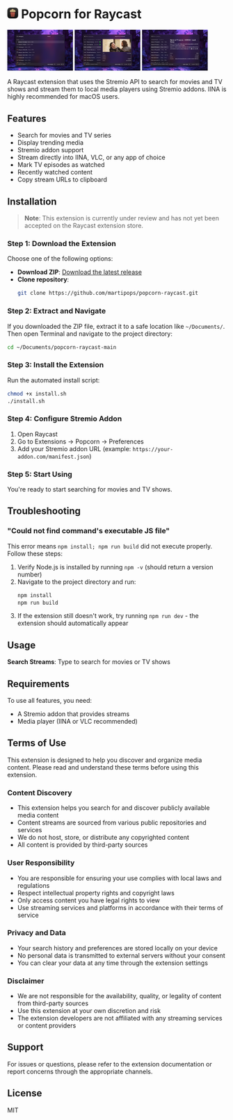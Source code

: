<h1><img src="/assets/extension-icon.png" width="25" height="25"/>  Popcorn for Raycast</h1>


<div>
  <img src="/metadata/popcorn-1.png" width="30%"/>
  <img src="/metadata/popcorn-2.png" width="30%"/>
  <img src="/metadata/popcorn-3.png" width="30%" />
</div>

A Raycast extension that uses the Stremio API to search for movies and TV shows and stream them to local media players using Stremio addons. IINA is highly recommended for macOS users.

## Features

- Search for movies and TV series
- Display trending media
- Stremio addon support
- Stream directly into IINA, VLC, or any app of choice
- Mark TV episodes as watched
- Recently watched content
- Copy stream URLs to clipboard

## Installation

> **Note**: This extension is currently under review and has not yet been accepted on the Raycast extension store.

### Step 1: Download the Extension

Choose one of the following options:

- **Download ZIP**: [Download the latest release](https://github.com/martipops/popcorn-raycast/archive/refs/heads/main.zip)
- **Clone repository**:
  ```bash
  git clone https://github.com/martipops/popcorn-raycast.git
  ```

### Step 2: Extract and Navigate

If you downloaded the ZIP file, extract it to a safe location like `~/Documents/`. Then open Terminal and navigate to the project directory:

```bash
cd ~/Documents/popcorn-raycast-main
```

### Step 3: Install the Extension

Run the automated install script:

```bash
chmod +x install.sh
./install.sh
```

### Step 4: Configure Stremio Addon

1. Open Raycast
2. Go to Extensions → Popcorn → Preferences
3. Add your Stremio addon URL (example: `https://your-addon.com/manifest.json`)

### Step 5: Start Using

You're ready to start searching for movies and TV shows.

## Troubleshooting

### "Could not find command's executable JS file"

This error means `npm install; npm run build` did not execute properly. Follow these steps:

1. Verify Node.js is installed by running `npm -v` (should return a version number)
2. Navigate to the project directory and run:
   ```bash
   npm install
   npm run build
   ```
3. If the extension still doesn't work, try running `npm run dev` - the extension should automatically appear

## Usage

**Search Streams**: Type to search for movies or TV shows

## Requirements

To use all features, you need:

- A Stremio addon that provides streams
- Media player (IINA or VLC recommended)

## Terms of Use

This extension is designed to help you discover and organize media content. Please read and understand these terms before using this extension.

### Content Discovery

- This extension helps you search for and discover publicly available media content
- Content streams are sourced from various public repositories and services
- We do not host, store, or distribute any copyrighted content
- All content is provided by third-party sources

### User Responsibility

- You are responsible for ensuring your use complies with local laws and regulations
- Respect intellectual property rights and copyright laws
- Only access content you have legal rights to view
- Use streaming services and platforms in accordance with their terms of service

### Privacy and Data

- Your search history and preferences are stored locally on your device
- No personal data is transmitted to external servers without your consent
- You can clear your data at any time through the extension settings

### Disclaimer

- We are not responsible for the availability, quality, or legality of content from third-party sources
- Use this extension at your own discretion and risk
- The extension developers are not affiliated with any streaming services or content providers

## Support

For issues or questions, please refer to the extension documentation or report concerns through the appropriate channels.

## License

MIT
